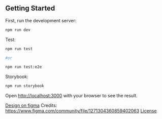 ## Getting Started

First, run the development server:

```bash
npm run dev
```
Test:

```bash
npm run test

#or

npm run test:e2e
```

Storybook:

```bash
npm run storybook
```
Open [http://localhost:3000](http://localhost:3000) with your browser to see the result.

[Design on figma](https://www.figma.com/design/4EQYCLbM2AY7O0D2JR1GDP/E-Tutor---Learning-Management-System--Community---Community-?node-id=1817-60537&t=QCjRPxB09gk0cYL9-1)
Credits: https://www.figma.com/community/file/1271304360859402063 [License](https://creativecommons.org/licenses/by/4.0/)